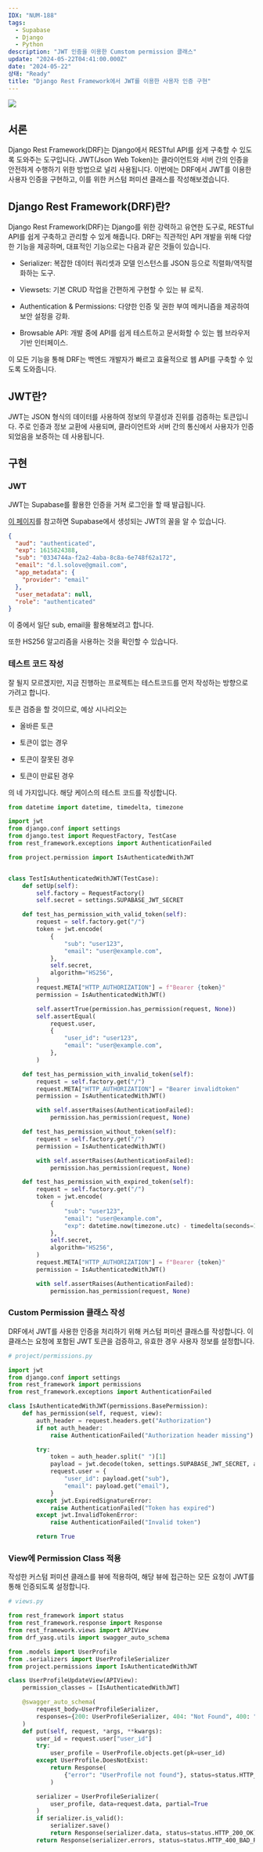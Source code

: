 ```yaml
---
IDX: "NUM-188"
tags:
  - Supabase
  - Django
  - Python
description: "JWT 인증을 이용한 Cumstom permission 클래스"
update: "2024-05-22T04:41:00.000Z"
date: "2024-05-22"
상태: "Ready"
title: "Django Rest Framework에서 JWT를 이용한 사용자 인증 구현"
---
```

![](image1.png)
## 서론

Django Rest Framework(DRF)는 Django에서 RESTful API를 쉽게 구축할 수 있도록 도와주는 도구입니다. JWT(Json Web Token)는 클라이언트와 서버 간의 인증을 안전하게 수행하기 위한 방법으로 널리 사용됩니다. 이번에는 DRF에서 JWT를 이용한 사용자 인증을 구현하고, 이를 위한 커스텀 퍼미션 클래스를 작성해보겠습니다.

## **Django Rest Framework(DRF)란?**

Django Rest Framework(DRF)는 Django를 위한 강력하고 유연한 도구로, RESTful API를 쉽게 구축하고 관리할 수 있게 해줍니다. DRF는 직관적인 API 개발을 위해 다양한 기능을 제공하며, 대표적인 기능으로는 다음과 같은 것들이 있습니다.

- Serializer: 복잡한 데이터 쿼리셋과 모델 인스턴스를 JSON 등으로 직렬화/역직렬화하는 도구.

- Viewsets: 기본 CRUD 작업을 간편하게 구현할 수 있는 뷰 로직.

- Authentication & Permissions: 다양한 인증 및 권한 부여 메커니즘을 제공하여 보안 설정을 강화.

- Browsable API: 개발 중에 API를 쉽게 테스트하고 문서화할 수 있는 웹 브라우저 기반 인터페이스.

이 모든 기능을 통해 DRF는 백엔드 개발자가 빠르고 효율적으로 웹 API를 구축할 수 있도록 도와줍니다.

## **JWT란?**

JWT는 JSON 형식의 데이터를 사용하여 정보의 무결성과 진위를 검증하는 토큰입니다. 주로 인증과 정보 교환에 사용되며, 클라이언트와 서버 간의 통신에서 사용자가 인증되었음을 보증하는 데 사용됩니다.

## 구현

### JWT

JWT는 Supabase를 활용한 인증을 거쳐 로그인을 할 때 발급됩니다. 

[이 페이지](https://supabase.com/docs/guides/auth/jwts#jwts-in-supabase)를 참고하면 Supabase에서 생성되는 JWT의 꼴을 알 수 있습니다. 

```json
{
  "aud": "authenticated",
  "exp": 1615824388,
  "sub": "0334744a-f2a2-4aba-8c8a-6e748f62a172",
  "email": "d.l.solove@gmail.com",
  "app_metadata": {
    "provider": "email"
  },
  "user_metadata": null,
  "role": "authenticated"
}

```

이 중에서 일단 sub, email을 활용해보려고 합니다. 

또한 HS256 알고리즘을 사용하는 것을 확인할 수 있습니다. 

### **테스트 코드 작성**

잘 될지 모르겠지만, 지금 진행하는 프로젝트는 테스트코드를 먼저 작성하는 방향으로 가려고 합니다. 

토큰 검증을 할 것이므로, 예상 시나리오는 

- 올바른 토큰

- 토큰이 없는 경우 

- 토큰이 잘못된 경우

- 토큰이 만료된 경우

의 네 가지입니다. 해당 케이스의 테스트 코드를 작성합니다. 

```python
from datetime import datetime, timedelta, timezone

import jwt
from django.conf import settings
from django.test import RequestFactory, TestCase
from rest_framework.exceptions import AuthenticationFailed

from project.permission import IsAuthenticatedWithJWT


class TestIsAuthenticatedWithJWT(TestCase):
    def setUp(self):
        self.factory = RequestFactory()
        self.secret = settings.SUPABASE_JWT_SECRET

    def test_has_permission_with_valid_token(self):
        request = self.factory.get("/")
        token = jwt.encode(
            {
                "sub": "user123",
                "email": "user@example.com",
            },
            self.secret,
            algorithm="HS256",
        )
        request.META["HTTP_AUTHORIZATION"] = f"Bearer {token}"
        permission = IsAuthenticatedWithJWT()

        self.assertTrue(permission.has_permission(request, None))
        self.assertEqual(
            request.user,
            {
                "user_id": "user123",
                "email": "user@example.com",
            },
        )

    def test_has_permission_with_invalid_token(self):
        request = self.factory.get("/")
        request.META["HTTP_AUTHORIZATION"] = "Bearer invalidtoken"
        permission = IsAuthenticatedWithJWT()

        with self.assertRaises(AuthenticationFailed):
            permission.has_permission(request, None)

    def test_has_permission_without_token(self):
        request = self.factory.get("/")
        permission = IsAuthenticatedWithJWT()

        with self.assertRaises(AuthenticationFailed):
            permission.has_permission(request, None)

    def test_has_permission_with_expired_token(self):
        request = self.factory.get("/")
        token = jwt.encode(
            {
                "sub": "user123",
                "email": "user@example.com",
                "exp": datetime.now(timezone.utc) - timedelta(seconds=1),
            },
            self.secret,
            algorithm="HS256",
        )
        request.META["HTTP_AUTHORIZATION"] = f"Bearer {token}"
        permission = IsAuthenticatedWithJWT()

        with self.assertRaises(AuthenticationFailed):
            permission.has_permission(request, None)

```

### **Custom Permission 클래스 작성**

DRF에서 JWT를 사용한 인증을 처리하기 위해 커스텀 퍼미션 클래스를 작성합니다. 이 클래스는 요청에 포함된 JWT 토큰을 검증하고, 유효한 경우 사용자 정보를 설정합니다.

```python
# project/permissions.py

import jwt
from django.conf import settings
from rest_framework import permissions
from rest_framework.exceptions import AuthenticationFailed

class IsAuthenticatedWithJWT(permissions.BasePermission):
    def has_permission(self, request, view):
        auth_header = request.headers.get("Authorization")
        if not auth_header:
            raise AuthenticationFailed("Authorization header missing")

        try:
            token = auth_header.split(" ")[1]
            payload = jwt.decode(token, settings.SUPABASE_JWT_SECRET, algorithms=["HS256"])
            request.user = {
                "user_id": payload.get("sub"),
                "email": payload.get("email"),
            }
        except jwt.ExpiredSignatureError:
            raise AuthenticationFailed("Token has expired")
        except jwt.InvalidTokenError:
            raise AuthenticationFailed("Invalid token")

        return True

```

### View에 Permission Class 적용

작성한 커스텀 퍼미션 클래스를 뷰에 적용하여, 해당 뷰에 접근하는 모든 요청이 JWT를 통해 인증되도록 설정합니다.

```python
# views.py

from rest_framework import status
from rest_framework.response import Response
from rest_framework.views import APIView
from drf_yasg.utils import swagger_auto_schema

from .models import UserProfile
from .serializers import UserProfileSerializer
from project.permissions import IsAuthenticatedWithJWT

class UserProfileUpdateView(APIView):
    permission_classes = [IsAuthenticatedWithJWT]

    @swagger_auto_schema(
        request_body=UserProfileSerializer,
        responses={200: UserProfileSerializer, 404: "Not Found", 400: "Bad Request"},
    )
    def put(self, request, *args, **kwargs):
        user_id = request.user["user_id"]
        try:
            user_profile = UserProfile.objects.get(pk=user_id)
        except UserProfile.DoesNotExist:
            return Response(
                {"error": "UserProfile not found"}, status=status.HTTP_404_NOT_FOUND
            )

        serializer = UserProfileSerializer(
            user_profile, data=request.data, partial=True
        )
        if serializer.is_valid():
            serializer.save()
            return Response(serializer.data, status=status.HTTP_200_OK)
        return Response(serializer.errors, status=status.HTTP_400_BAD_REQUEST)

```



